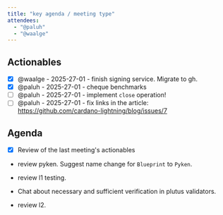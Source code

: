 ```yaml
---
title: "key agenda / meeting type"
attendees:
  - "@paluh"
  - "@waalge"
---
```


## Actionables

<!-- || - [ ] {{OWNER}} - {{DEADLINE}} - {{DESCRIPTION}} -->

- [x] @waalge - 2025-27-01 - finish signing service. Migrate to gh.
- [x] @paluh - 2025-27-01 - cheque benchmarks
- [ ] @paluh - 2025-27-01 - implement `close` operation!
- [ ] @paluh - 2025-27-01 - fix links in the article:
      https://github.com/cardano-lightning/blog/issues/7

## Agenda

<!-- || - [ ] ({{PROPOSER}} -)? {{DESCRIPTION}} -->

- [x] Review of the last meeting's actionables

- review pyken. Suggest name change for `Blueprint` to `Pyken`.

- review l1 testing.

- Chat about necessary and sufficient verification in plutus validators.

- review l2.
